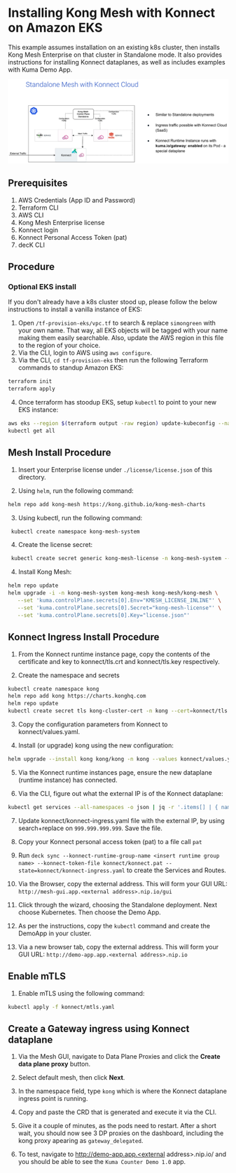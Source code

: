 Installing Kong Mesh with Konnect on Amazon EKS
===========================================================

This example assumes installation on an existing k8s cluster, then installs Kong Mesh Enterprise on that cluster in Standalone mode.  It also provides instructions for installing Konnect dataplanes, as well as includes examples with Kuma Demo App.

![](img/mesh-konnect-demo-app.png "Standalone Deployment")

## Prerequisites
1. AWS Credentials (App ID and Password)
2. Terraform CLI
3. AWS CLI
4. Kong Mesh Enterprise license
5. Konnect login
6. Konnect Personal Access Token (pat)
7. decK CLI

## Procedure

### Optional EKS install

If you don't already have a k8s cluster stood up, please follow the below instructions to install a vanilla instance of EKS:

1. Open `/tf-provision-eks/vpc.tf` to search & replace `simongreen` with your own name.  That way, all EKS objects will be tagged with your name making them easily searchable. Also, update the AWS region in this file to the region of your choice.
2. Via the CLI, login to AWS using `aws configure`.
3. Via the CLI, `cd tf-provision-eks` then run the following Terraform commands to standup Amazon EKS:

```bash
terraform init
terraform apply
```

4. Once terraform has stoodup EKS, setup `kubectl` to point to your new EKS instance:

```bash
aws eks --region $(terraform output -raw region) update-kubeconfig --name $(terraform output -raw cluster_name)
kubectl get all
```

## Mesh Install Procedure

1. Insert your Enterprise license under `./license/license.json` of this directory.

2. Using `helm`, run the following command:

```bash
helm repo add kong-mesh https://kong.github.io/kong-mesh-charts
```

3. Using kubectl, run the following command:

```bash
 kubectl create namespace kong-mesh-system
```

4. Create the license secret:

```bash
 kubectl create secret generic kong-mesh-license -n kong-mesh-system --from-file=license/license.json
```

4. Install Kong Mesh:

```bash
helm repo update
helm upgrade -i -n kong-mesh-system kong-mesh kong-mesh/kong-mesh \
   --set 'kuma.controlPlane.secrets[0].Env="KMESH_LICENSE_INLINE"' \
   --set 'kuma.controlPlane.secrets[0].Secret="kong-mesh-license"' \
   --set 'kuma.controlPlane.secrets[0].Key="license.json"'
   ```

## Konnect Ingress Install Procedure

1. From the Konnect runtime instance page, copy the contents of the certificate and key to konnect/tls.crt and konnect/tls.key respectively.

2.  Create the namespace and secrets

```bash
kubectl create namespace kong
helm repo add kong https://charts.konghq.com
helm repo update
kubectl create secret tls kong-cluster-cert -n kong --cert=konnect/tls.crt --key=konnect/tls.key
```

3. Copy the configuration parameters from Konnect to konnect/values.yaml.

4.  Install (or upgrade) kong using the new configuration:

```bash
helm upgrade --install kong kong/kong -n kong --values konnect/values.yaml
```

5. Via the Konnect runtime instances page, ensure the new dataplane (runtime instance) has connected.

6. Via the CLI, figure out what the external IP is of the Konnect dataplane:

```bash
kubectl get services --all-namespaces -o json | jq -r '.items[] | { name: .metadata.name, ns: .metadata.namespace, ip: .status.loadBalancer?|.ingress[]?|.hostname  }'
```

7. Update konnect/konnect-ingress.yaml file with the external IP, by using search+replace on `999.999.999.999`.  Save the file.

8. Copy your Konnect personal access token (pat) to a file call `pat`

9.  Run `deck sync --konnect-runtime-group-name <insert runtime group name> --konnect-token-file konnect/konnect.pat --state=konnect/konnect-ingress.yaml` to create the Services and Routes.


10.  Via the Browser, copy the external address.  This will form your GUI URL: `http://mesh-gui.app.<external address>.nip.io/gui`

11.  Click through the wizard, choosing the Standalone deployment.  Next choose Kubernetes.  Then choose the Demo App.

12.  As per the instructions, copy the `kubectl` command and create the DemoApp in your cluster.

13. Via a new browser tab, copy the external address.  This will form your GUI URL: `http://demo-app.app.<external address>.nip.io`

## Enable mTLS

1. Enable mTLS using the following command:

```bash
kubectl apply -f konnect/mtls.yaml
```

## Create a Gateway ingress using Konnect dataplane

1. Via the Mesh GUI, navigate to Data Plane Proxies and click the **Create data plane proxy** button.

2. Select default mesh, then click **Next**.

3. In the namespace field, type `kong` which is where the Konnect dataplane ingress point is running.

4. Copy and paste the CRD that is generated and execute it via the CLI.

5. Give it a couple of minutes, as the pods need to restart.  After a short wait, you should now see 3 DP proxies on the dashboard, including the kong proxy apearing as `gateway_delegated`.

6. To test, navigate to http://demo-app.app.<external address>.nip.io/ and you should be able to see the `Kuma Counter Demo 1.0` app.
